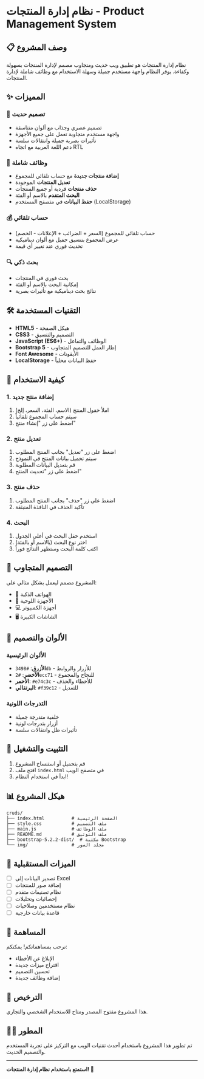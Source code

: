 # نظام إدارة المنتجات - Product Management System

## 📋 وصف المشروع

نظام إدارة المنتجات هو تطبيق ويب حديث ومتجاوب مصمم لإدارة المنتجات بسهولة وكفاءة. يوفر النظام واجهة مستخدم جميلة وسهلة الاستخدام مع وظائف شاملة لإدارة المنتجات.

## ✨ المميزات

### 🎨 تصميم حديث
- تصميم عصري وجذاب مع ألوان متناسقة
- واجهة مستخدم متجاوبة تعمل على جميع الأجهزة
- تأثيرات بصرية جميلة وانتقالات سلسة
- دعم اللغة العربية مع اتجاه RTL

### 🔧 وظائف شاملة
- **إضافة منتجات جديدة** مع حساب تلقائي للمجموع
- **تعديل المنتجات** الموجودة
- **حذف منتجات** فردية أو جميع المنتجات
- **البحث المتقدم** بالاسم أو الفئة
- **حفظ البيانات** في متصفح المستخدم (LocalStorage)

### 💰 حساب تلقائي
- حساب تلقائي للمجموع (السعر + الضرائب + الإعلانات - الخصم)
- عرض المجموع بتنسيق جميل مع ألوان ديناميكية
- تحديث فوري عند تغيير أي قيمة

### 🔍 بحث ذكي
- بحث فوري في المنتجات
- إمكانية البحث بالاسم أو الفئة
- نتائج بحث ديناميكية مع تأثيرات بصرية

## 🛠️ التقنيات المستخدمة

- **HTML5** - هيكل الصفحة
- **CSS3** - التصميم والتنسيق
- **JavaScript (ES6+)** - الوظائف والتفاعل
- **Bootstrap 5** - إطار العمل للتصميم المتجاوب
- **Font Awesome** - الأيقونات
- **LocalStorage** - حفظ البيانات محلياً

## 🚀 كيفية الاستخدام

### 1. إضافة منتج جديد
1. املأ حقول المنتج (الاسم، الفئة، السعر، إلخ)
2. سيتم حساب المجموع تلقائياً
3. اضغط على زر "إنشاء منتج"

### 2. تعديل منتج
1. اضغط على زر "تعديل" بجانب المنتج المطلوب
2. سيتم تحميل بيانات المنتج في النموذج
3. قم بتعديل البيانات المطلوبة
4. اضغط على زر "تحديث المنتج"

### 3. حذف منتج
1. اضغط على زر "حذف" بجانب المنتج المطلوب
2. تأكيد الحذف في النافذة المنبثقة

### 4. البحث
1. استخدم حقل البحث في أعلى الجدول
2. اختر نوع البحث (بالاسم أو بالفئة)
3. اكتب كلمة البحث وستظهر النتائج فوراً

## 📱 التصميم المتجاوب

المشروع مصمم ليعمل بشكل مثالي على:
- 📱 الهواتف الذكية
- 📱 الأجهزة اللوحية
- 💻 أجهزة الكمبيوتر
- 🖥️ الشاشات الكبيرة

## 🎨 الألوان والتصميم

### الألوان الرئيسية
- **الأزرق**: `#3498db` - للأزرار والروابط
- **الأخضر**: `#2ecc71` - للنجاح والمجموع
- **الأحمر**: `#e74c3c` - للأخطاء والحذف
- **البرتقالي**: `#f39c12` - للتعديل

### التدرجات اللونية
- خلفية متدرجة جميلة
- أزرار بتدرجات لونية
- تأثيرات ظل وانتقالات سلسة

## 🔧 التثبيت والتشغيل

1. قم بتحميل أو استنساخ المشروع
2. افتح ملف `index.html` في متصفح الويب
3. ابدأ في استخدام النظام!

## 📊 هيكل المشروع

```
cruds/
├── index.html          # الصفحة الرئيسية
├── style.css           # ملف التصميم
├── main.js             # ملف الوظائف
├── README.md           # ملف التوثيق
├── bootstrap-5.2.2-dist/  # مكتبة Bootstrap
└── img/                # مجلد الصور
```

## 🎯 الميزات المستقبلية

- [ ] تصدير البيانات إلى Excel
- [ ] إضافة صور للمنتجات
- [ ] نظام تصنيفات متقدم
- [ ] إحصائيات وتحليلات
- [ ] نظام مستخدمين وصلاحيات
- [ ] قاعدة بيانات خارجية

## 🤝 المساهمة

نرحب بمساهماتكم! يمكنكم:
- الإبلاغ عن الأخطاء
- اقتراح ميزات جديدة
- تحسين التصميم
- إضافة وظائف جديدة

## 📄 الترخيص

هذا المشروع مفتوح المصدر ومتاح للاستخدام الشخصي والتجاري.

## 👨‍💻 المطور

تم تطوير هذا المشروع باستخدام أحدث تقنيات الويب مع التركيز على تجربة المستخدم والتصميم الحديث.

---

**استمتع باستخدام نظام إدارة المنتجات! 🎉**
